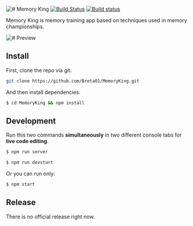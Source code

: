 ![# Memory King](https://cloud.githubusercontent.com/assets/10288864/18133576/71870f46-6f9b-11e6-92d8-3170703fddbf.png)
[![Build Status](https://travis-ci.org/Breta01/MemoryKing.svg?branch=master)](https://travis-ci.org/Breta01/MemoryKing) [![Build status](https://ci.appveyor.com/api/projects/status/uf59fdw0xbw2la70?svg=true)](https://ci.appveyor.com/project/Breta01/memoryking)

Memory King is memory training app based on techniques used in memory championships.

![# Preview](https://cloud.githubusercontent.com/assets/10288864/21750992/0f3150f0-d5c0-11e6-981f-3620766a6814.jpg)

## Install

First, clone the repo via git:

```bash
git clone https://github.com/Breta01/MemoryKing.git
```

And then install dependencies.

```bash
$ cd MemoryKing && npm install
```

## Development

Run this two commands __simultaneously__ in two different console tabs for __live code editing__.

```bash
$ npm run server
```
```bash
$ npm run devstart
```

Or you can run only:

```bash
$ npm start
```

## Release

There is no official release right now.
